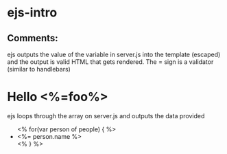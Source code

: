 # ejs-intro

## Comments:

ejs outputs the value of the variable in server.js into the template (escaped) and the output is valid HTML that gets rendered. The = sign is a validator (similar to handlebars)
<h1>Hello <%=foo%></h1>

ejs loops through the array on server.js and outputs the data provided
<ul>
    <% for(var person of people) { %>
    <li><%= person.name %></li>
    <% } %>
</ul>
